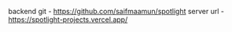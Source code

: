 backend git - https://github.com/saifmaamun/spotlight
server url - https://spotlight-projects.vercel.app/
